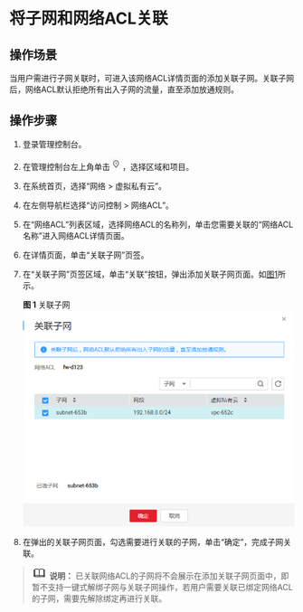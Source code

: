 # 将子网和网络ACL关联<a name="zh-cn_topic_0051746700"></a>

## 操作场景<a name="section2661009154525"></a>

当用户需进行子网关联时，可进入该网络ACL详情页面的添加关联子网。关联子网后，网络ACL默认拒绝所有出入子网的流量，直至添加放通规则。

## 操作步骤<a name="section23848003154739"></a>

1.  登录管理控制台。

1.  在管理控制台左上角单击![](figures/icon-region.png)，选择区域和项目。
2.  在系统首页，选择“网络 \> 虚拟私有云”。
3.  在左侧导航栏选择“访问控制 \> 网络ACL”。
4.  在“网络ACL”列表区域，选择网络ACL的名称列，单击您需要关联的“网络ACL名称”进入网络ACL详情页面。
5.  在详情页面，单击“关联子网”页签。
6.  在“关联子网”页签区域，单击“关联”按钮，弹出添加关联子网页面。如[图1](#fig12845939203210)所示。

    **图 1**  关联子网<a name="fig12845939203210"></a>  
    ![](figures/关联子网.png "关联子网")

7.  在弹出的关联子网页面，勾选需要进行关联的子网，单击“确定”，完成子网关联。

>![](public_sys-resources/icon-note.gif) **说明：** 
>已关联网络ACL的子网将不会展示在添加关联子网页面中，即暂不支持一键式解绑子网与关联子网操作，若用户需要关联已绑定网络ACL的子网，需要先解除绑定再进行关联。

